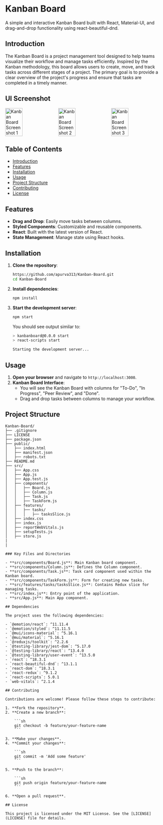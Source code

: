 # Kanban Board

A simple and interactive Kanban Board built with React, Material-UI, and drag-and-drop functionality using react-beautiful-dnd.

## Introduction

The Kanban Board is a project management tool designed to help teams visualize their workflow and manage tasks efficiently. Inspired by the Kanban methodology, this board allows users to create, move, and track tasks across different stages of a project. The primary goal is to provide a clear overview of the project's progress and ensure that tasks are completed in a timely manner.

## UI Screenshot

<div style="display: flex; justify-content: space-between;">
  <img src="https://github.com/user-attachments/assets/e56538bf-9306-4245-8480-a7bad8744578" alt="Kanban Board Screenshot 1" style="width: 33%;"/>
  <img src="https://github.com/user-attachments/assets/d713a556-74db-4921-857b-46de06e27508" alt="Kanban Board Screenshot 2" style="width: 33%;"/>
  <img src="https://github.com/user-attachments/assets/c2a7ca4a-1baf-43e7-91f0-d780ac7783d2" alt="Kanban Board Screenshot 3" style="width: 33%;"/>
</div>


## Table of Contents

- [Introduction](#introduction)
- [Features](#features)
- [Installation](#installation)
- [Usage](#usage)
- [Project Structure](#project-structure)
- [Contributing](#contributing)
- [License](#license)

## Features

- **Drag and Drop**: Easily move tasks between columns.
- **Styled Components**: Customizable and reusable components.
- **React**: Built with the latest version of React.
- **State Management**: Manage state using React hooks.

## Installation

1. **Clone the repository**:

    ```sh
    https://github.com/apurva313/Kanban-Board.git
    cd Kanban-Board
    ```

2. **Install dependencies**:

    ```sh
    npm install
    ```

3. **Start the development server**:

    ```sh
    npm start
    ```

    You should see output similar to:

    ```sh
    > kanbanboard@0.0.0 start
    > react-scripts start

    Starting the development server...
    ```

## Usage

1. **Open your browser** and navigate to `http://localhost:3000`.
2. **Kanban Board Interface**:
    - You will see the Kanban Board with columns for "To-Do", "In Progress", "Peer Review", and "Done".
    - Drag and drop tasks between columns to manage your workflow.

## Project Structure

```plaintext
Kanban-Board/
├── .gitignore
├── LICENSE
├── package.json
├── public/
│   ├── index.html
│   ├── manifest.json
│   ├── robots.txt
├── README.md
├── src/
│   ├── App.css
│   ├── App.js
│   ├── App.test.js
│   ├── components/
│   │   ├── Board.js
│   │   ├── Column.js
│   │   ├── Task.js
│   │   ├── TaskForm.js
│   ├── features/
│   │   ├── tasks/
│   │   │   ├── tasksSlice.js
│   ├── index.css
│   ├── index.js
│   ├── reportWebVitals.js
│   ├── setupTests.js
│   ├── store.js
|
|

### Key Files and Directories

- **src/components/Board.js**: Main Kanban board component.
- **src/components/Column.js**: Defines the Column component.
- **src/components/Task.js**: Task card component used within the Kanban board.
- **src/components/TaskForm.js**: Form for creating new tasks.
- **src/features/tasks/tasksSlice.js**: Contains Redux slice for managing tasks.
- **src/index.js**: Entry point of the application.
- **src/App.js**: Main App component.

## Dependencies

The project uses the following dependencies:

- `@emotion/react`: ^11.11.4
- `@emotion/styled`: ^11.11.5
- `@mui/icons-material`: ^5.16.1
- `@mui/material`: ^5.16.1
- `@reduxjs/toolkit`: ^2.2.6
- `@testing-library/jest-dom`: ^5.17.0
- `@testing-library/react`: ^13.4.0
- `@testing-library/user-event`: ^13.5.0
- `react`: ^18.3.1
- `react-beautiful-dnd`: ^13.1.1
- `react-dom`: ^18.3.1
- `react-redux`: ^9.1.2
- `react-scripts`: 5.0.1
- `web-vitals`: ^2.1.4

## Contributing

Contributions are welcome! Please follow these steps to contribute:

1. **Fork the repository**.
2. **Create a new branch**:

    ```sh
    git checkout -b feature/your-feature-name
    ```

3. **Make your changes**.
4. **Commit your changes**:

    ```sh
    git commit -m 'Add some feature'
    ```

5. **Push to the branch**:

    ```sh
    git push origin feature/your-feature-name
    ```

6. **Open a pull request**.

## License

This project is licensed under the MIT License. See the [LICENSE](LICENSE) file for details.
